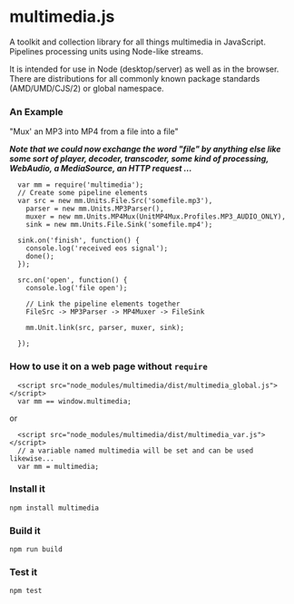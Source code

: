 # multimedia.js

A toolkit and collection library for all things multimedia in JavaScript. Pipelines processing units using Node-like streams.

It is intended for use in Node (desktop/server) as well as in the browser.  There are distributions for all commonly known package standards (AMD/UMD/CJS/2) or global namespace.

### An Example

"Mux' an MP3 into MP4 from a file into a file"

***Note that we could now exchange the word "file" by anything else like some sort of player, decoder, transcoder, some kind of processing, WebAudio, a MediaSource, an HTTP request ...***

```
  var mm = require('multimedia');
  // Create some pipeline elements
  var src = new mm.Units.File.Src('somefile.mp3'),
  	parser = new mm.Units.MP3Parser(),
  	muxer = new mm.Units.MP4Mux(UnitMP4Mux.Profiles.MP3_AUDIO_ONLY),
  	sink = new mm.Units.File.Sink('somefile.mp4');
  
  sink.on('finish', function() {
    console.log('received eos signal');
  	done();
  });
  
  src.on('open', function() {
  	console.log('file open');
  	
  	// Link the pipeline elements together
  	FileSrc -> MP3Parser -> MP4Muxer -> FileSink
  	
  	mm.Unit.link(src, parser, muxer, sink);
  	
  });
```

### How to use it on a web page without `require`

```
  <script src="node_modules/multimedia/dist/multimedia_global.js"></script>
  var mm == window.multimedia;
```

or

```
  <script src="node_modules/multimedia/dist/multimedia_var.js"></script>
  // a variable named multimedia will be set and can be used likewise...
  var mm = multimedia;
```

### Install it

```
npm install multimedia
```

### Build it

```
npm run build
```

### Test it

```
npm test
```





